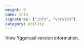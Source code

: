 ```yaml
---
weight: 9
name: Info
signatures: ["info", "version"]
category: utility
---
```

View Yggdrasil version information.
